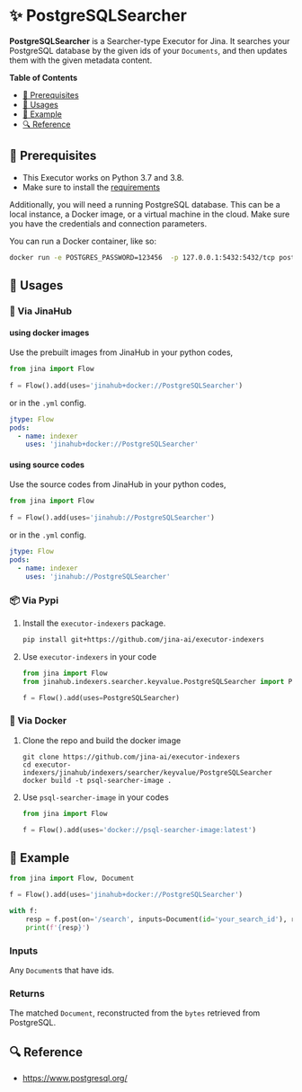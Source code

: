 # ✨ PostgreSQLSearcher

**PostgreSQLSearcher** is a Searcher-type Executor for Jina. It searches your PostgreSQL database by the given ids of your `Documents`, and then updates them with the given metadata content.

<!-- START doctoc generated TOC please keep comment here to allow auto update -->
<!-- DON'T EDIT THIS SECTION, INSTEAD RE-RUN doctoc TO UPDATE -->
**Table of Contents**

- [🌱 Prerequisites](#-prerequisites)
- [🚀 Usages](#-usages)
- [🎉️ Example](#%EF%B8%8F-example)
- [🔍️ Reference](#%EF%B8%8F-reference)

<!-- END doctoc generated TOC please keep comment here to allow auto update -->

## 🌱 Prerequisites

- This Executor works on Python 3.7 and 3.8. 
- Make sure to install the [requirements](./requirements.txt)

Additionally, you will need a running PostgreSQL database. This can be a local instance, a Docker image, or a virtual machine in the cloud. Make sure you have the credentials and connection parameters.

You can run a Docker container, like so:

```bash
docker run -e POSTGRES_PASSWORD=123456  -p 127.0.0.1:5432:5432/tcp postgres:13.2
```

## 🚀 Usages

### 🚚 Via JinaHub

#### using docker images
Use the prebuilt images from JinaHub in your python codes, 

```python
from jina import Flow
	
f = Flow().add(uses='jinahub+docker://PostgreSQLSearcher')
```

or in the `.yml` config.
	
```yaml
jtype: Flow
pods:
  - name: indexer
    uses: 'jinahub+docker://PostgreSQLSearcher'
```

#### using source codes
Use the source codes from JinaHub in your python codes,

```python
from jina import Flow
	
f = Flow().add(uses='jinahub://PostgreSQLSearcher')
```

or in the `.yml` config.

```yaml
jtype: Flow
pods:
  - name: indexer
    uses: 'jinahub://PostgreSQLSearcher'
```


### 📦️ Via Pypi

1. Install the `executor-indexers` package.

	```bash
	pip install git+https://github.com/jina-ai/executor-indexers
	```

1. Use `executor-indexers` in your code

	```python
	from jina import Flow
	from jinahub.indexers.searcher.keyvalue.PostgreSQLSearcher import PostgreSQLSearcher
	
	f = Flow().add(uses=PostgreSQLSearcher)
	```


### 🐳 Via Docker

1. Clone the repo and build the docker image

	```shell
	git clone https://github.com/jina-ai/executor-indexers
	cd executor-indexers/jinahub/indexers/searcher/keyvalue/PostgreSQLSearcher
	docker build -t psql-searcher-image .
	```

1. Use `psql-searcher-image` in your codes

	```python
	from jina import Flow
	
	f = Flow().add(uses='docker://psql-searcher-image:latest')
	```
	

## 🎉️ Example 


```python
from jina import Flow, Document

f = Flow().add(uses='jinahub+docker://PostgreSQLSearcher')

with f:
    resp = f.post(on='/search', inputs=Document(id='your_search_id'), return_results=True)
    print(f'{resp}')
```

### Inputs 

Any `Document`s that have ids. 

### Returns

The matched `Document`, reconstructed from the `bytes` retrieved from PostgreSQL.


## 🔍️ Reference

- https://www.postgresql.org/

